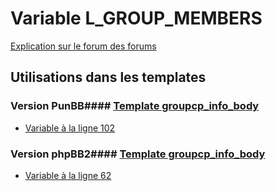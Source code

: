 # Variable L_GROUP_MEMBERS
[Explication sur le forum des forums](http://forum.forumactif.com/t294113-listing-des-variables#L_GROUP_MEMBERS)
## Utilisations dans les templates
### Version PunBB#### [Template groupcp_info_body](punbb/groupcp_info_body.md)
* [Variable à la ligne 102](../punbb/groupcp_info_body.tpl#L102)
### Version phpBB2#### [Template groupcp_info_body](subsilver/groupcp_info_body.md)
* [Variable à la ligne 62](../subsilver/groupcp_info_body.tpl#L62)